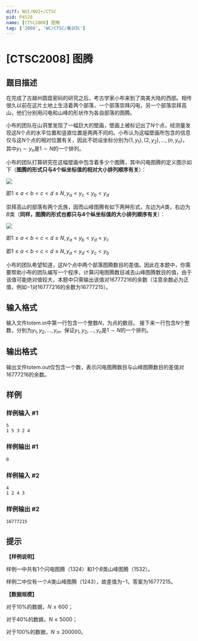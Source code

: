 ```yaml
---
diff: NOI/NOI+/CTSC
pid: P4528
name: [CTSC2008] 图腾
tag: ['2008', 'WC/CTSC/集训队']
---
```

# [CTSC2008] 图腾
## 题目描述

在完成了古越州圆盘密码的研究之后，考古学家小布来到了南美大陆的西部。相传很久以前在这片土地上生活着两个部落，一个部落崇拜闪电，另一个部落崇拜高山，他们分别用闪电和山峰的形状作为各自部落的图腾。

小布的团队在山洞里发现了一幅巨大的壁画，壁画上被标记出了$N$个点，经测量发现这$N$个点的水平位置和竖直位置是两两不同的。小布认为这幅壁画所包含的信息仅与这$N$个点的相对位置有关，因此不妨设坐标分别为$(1, y_1) , (2, y_2), ..., (n, y_n)$，其中$y_1\sim y_n$是$1\sim N$的一个排列。

小布的团队打算研究在这幅壁画中包含着多少个图腾，其中闪电图腾的定义图示如下（**图腾的形式只与$4$个纵坐标值的相对大小排列顺序有关**）：

![](https://cdn.luogu.com.cn/upload/pic/18466.png)

即$1≤a<b<c<d≤N,y_a<y_c<y_b<y_d$

崇拜高山的部落有两个氏族，因而山峰图腾有如下两种形式，左边为$A$类，右边为$B$类（**同样，图腾的形式也都只与$4$个纵坐标值的大小排列顺序有关**）：

![](https://cdn.luogu.com.cn/upload/pic/18467.png)

即$1≤a<b<c<d≤N,y_a<y_b<y_d<y_c$

即$1≤a<b<c<d≤N,y_a<y_d<y_c<y_b$

小布的团队希望知道，这$N$个点中两个部落图腾数目的差值。因此在本题中，你需要帮助小布的团队编写一个程序，计算闪电图腾数目减去山峰图腾数目的值，由于该值可能绝对值较大，本题中只需输出该值对$16777216$的余数（注意余数必为正值，例如$-1$对$16777216$的余数为$16777215$）。
## 输入格式

输入文件totem.in中第一行包含一个整数$N$，为点的数目。
接下来一行包含$N$个整数，分别为$y_1, y_2, …, y_n$。保证$y_1, y_2, …, y_n$是$1\sim N$的一个排列。
## 输出格式

输出文件totem.out仅包含一个数，表示闪电图腾数目与山峰图腾数目的差值对$16777216$的余数。
## 样例

### 样例输入 #1
```
5
1 5 3 2 4
```
### 样例输出 #1
```
0
```
### 样例输入 #2
```
4
1 2 4 3
```
### 样例输出 #2
```
16777215
```
## 提示

**【样例说明】**

样例一中共有$1$个闪电图腾（$1324$）和$1$个$B$类山峰图腾（$1532$）。

样例二中仅有一个$A$类山峰图腾（$1243$），故差值为$-1$，答案为$16777215$。

**【数据规模】**

对于$10\%$的数据，$N  ≤ 600$；

对于$40\%$的数据，$N  ≤ 5000$；

对于$100\%$的数据，$N ≤ 200000$。

